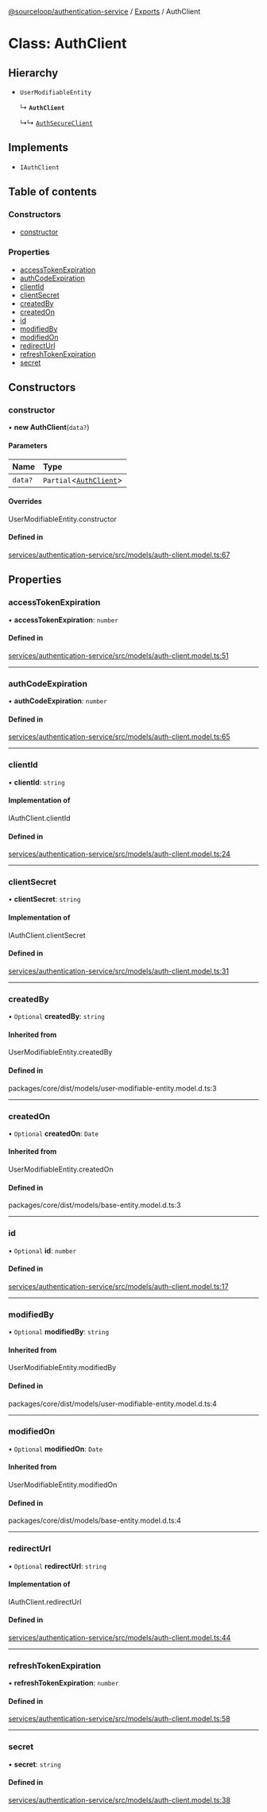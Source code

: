 [@sourceloop/authentication-service](../README.md) / [Exports](../modules.md) / AuthClient

# Class: AuthClient

## Hierarchy

- `UserModifiableEntity`

  ↳ **`AuthClient`**

  ↳↳ [`AuthSecureClient`](AuthSecureClient.md)

## Implements

- `IAuthClient`

## Table of contents

### Constructors

- [constructor](AuthClient.md#constructor)

### Properties

- [accessTokenExpiration](AuthClient.md#accesstokenexpiration)
- [authCodeExpiration](AuthClient.md#authcodeexpiration)
- [clientId](AuthClient.md#clientid)
- [clientSecret](AuthClient.md#clientsecret)
- [createdBy](AuthClient.md#createdby)
- [createdOn](AuthClient.md#createdon)
- [id](AuthClient.md#id)
- [modifiedBy](AuthClient.md#modifiedby)
- [modifiedOn](AuthClient.md#modifiedon)
- [redirectUrl](AuthClient.md#redirecturl)
- [refreshTokenExpiration](AuthClient.md#refreshtokenexpiration)
- [secret](AuthClient.md#secret)

## Constructors

### constructor

• **new AuthClient**(`data?`)

#### Parameters

| Name | Type |
| :------ | :------ |
| `data?` | `Partial`<[`AuthClient`](AuthClient.md)\> |

#### Overrides

UserModifiableEntity.constructor

#### Defined in

[services/authentication-service/src/models/auth-client.model.ts:67](https://github.com/sourcefuse/loopback4-microservice-catalog/blob/6c16af104/services/authentication-service/src/models/auth-client.model.ts#L67)

## Properties

### accessTokenExpiration

• **accessTokenExpiration**: `number`

#### Defined in

[services/authentication-service/src/models/auth-client.model.ts:51](https://github.com/sourcefuse/loopback4-microservice-catalog/blob/6c16af104/services/authentication-service/src/models/auth-client.model.ts#L51)

___

### authCodeExpiration

• **authCodeExpiration**: `number`

#### Defined in

[services/authentication-service/src/models/auth-client.model.ts:65](https://github.com/sourcefuse/loopback4-microservice-catalog/blob/6c16af104/services/authentication-service/src/models/auth-client.model.ts#L65)

___

### clientId

• **clientId**: `string`

#### Implementation of

IAuthClient.clientId

#### Defined in

[services/authentication-service/src/models/auth-client.model.ts:24](https://github.com/sourcefuse/loopback4-microservice-catalog/blob/6c16af104/services/authentication-service/src/models/auth-client.model.ts#L24)

___

### clientSecret

• **clientSecret**: `string`

#### Implementation of

IAuthClient.clientSecret

#### Defined in

[services/authentication-service/src/models/auth-client.model.ts:31](https://github.com/sourcefuse/loopback4-microservice-catalog/blob/6c16af104/services/authentication-service/src/models/auth-client.model.ts#L31)

___

### createdBy

• `Optional` **createdBy**: `string`

#### Inherited from

UserModifiableEntity.createdBy

#### Defined in

packages/core/dist/models/user-modifiable-entity.model.d.ts:3

___

### createdOn

• `Optional` **createdOn**: `Date`

#### Inherited from

UserModifiableEntity.createdOn

#### Defined in

packages/core/dist/models/base-entity.model.d.ts:3

___

### id

• `Optional` **id**: `number`

#### Defined in

[services/authentication-service/src/models/auth-client.model.ts:17](https://github.com/sourcefuse/loopback4-microservice-catalog/blob/6c16af104/services/authentication-service/src/models/auth-client.model.ts#L17)

___

### modifiedBy

• `Optional` **modifiedBy**: `string`

#### Inherited from

UserModifiableEntity.modifiedBy

#### Defined in

packages/core/dist/models/user-modifiable-entity.model.d.ts:4

___

### modifiedOn

• `Optional` **modifiedOn**: `Date`

#### Inherited from

UserModifiableEntity.modifiedOn

#### Defined in

packages/core/dist/models/base-entity.model.d.ts:4

___

### redirectUrl

• `Optional` **redirectUrl**: `string`

#### Implementation of

IAuthClient.redirectUrl

#### Defined in

[services/authentication-service/src/models/auth-client.model.ts:44](https://github.com/sourcefuse/loopback4-microservice-catalog/blob/6c16af104/services/authentication-service/src/models/auth-client.model.ts#L44)

___

### refreshTokenExpiration

• **refreshTokenExpiration**: `number`

#### Defined in

[services/authentication-service/src/models/auth-client.model.ts:58](https://github.com/sourcefuse/loopback4-microservice-catalog/blob/6c16af104/services/authentication-service/src/models/auth-client.model.ts#L58)

___

### secret

• **secret**: `string`

#### Defined in

[services/authentication-service/src/models/auth-client.model.ts:38](https://github.com/sourcefuse/loopback4-microservice-catalog/blob/6c16af104/services/authentication-service/src/models/auth-client.model.ts#L38)
